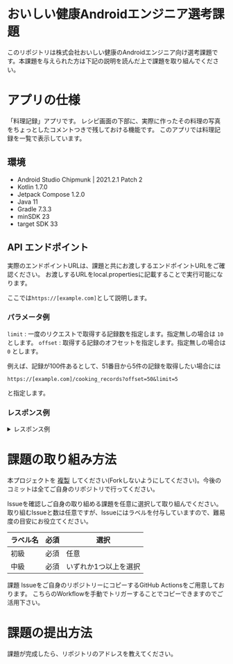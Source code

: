 # おいしい健康Androidエンジニア選考課題
このリポジトリは株式会社おいしい健康のAndroidエンジニア向け選考課題です。本課題を与えられた方は下記の説明を読んだ上で課題を取り組んでください。

# アプリの仕様
「料理記録」アプリです。 レシピ画面の下部に、実際に作ったその料理の写真をちょっとしたコメントつきで残しておける機能です。
このアプリでは料理記録を一覧で表示しています。

## 環境
- Android Studio Chipmunk | 2021.2.1 Patch 2
- Kotlin 1.7.0
- Jetpack Compose 1.2.0
- Java 11
- Gradle 7.3.3
- minSDK 23
- target SDK 33


## API エンドポイント

実際のエンドポイントURLは、課題と共にお渡しするエンドポイントURLをご確認ください。 お渡しするURLをlocal.propertiesに記載することで実行可能になります。 

ここでは`https://[example.com]`として説明します。

### パラメータ例

`limit` :  一度のリクエストで取得する記録数を指定します。指定無しの場合は `10` とします。
`offset` : 取得する記録のオフセットを指定します。指定無しの場合は `0` とします。

例えば、記録が100件あるとして、51番目から5件の記録を取得したい場合には

`https://[example.com]/cooking_records?offset=50&limit=5`

と指定します。

### レスポンス例
<details>
<summary>レスポンス例</summary>

<pre>
{
  pagination: {
    total: 100,  # 総レコード数
    offset: 50,  # オフセット
    limit: 5     # リクエスト時指定の取得数
  },
  cooking_records: [
    {
      "image_url": "https://[example.com]/images/51.jpg", # 写真のURL
      "comment": "パンチのきいた辛味が印象的です。",                             # コメント
      "recipe_type": "main_dish",                                         # レシピの種類（main_dish: 主菜/主食, side_dish: 副菜, soup: スープ)
      "recorded_at": "2018-04-21 14:04:22"                                # 記録日時
    },
    {
      "image_url": "https://[example.com]/images/52.jpg",
      "comment": "ごまのコクと酸味がさわやかなタレを添えて。",
      "recipe_type": "main_dish",
      "recorded_at": "2018-04-20 14:04:42"
    },
    {
      "image_url": "https://[example.com]/images/53.jpg",
      "comment": "新鮮なとうもろこしのおいしさ。",
      "recipe_type": "soup",
      "recorded_at": "2018-04-19 14:05:41"
    },
    {
      "image_url": "https://[example.com]/images/54.jpg",
      "comment": "しょうゆとオイスターソースで味付けた具がたっぷり。",
      "recipe_type": "main_dish",
      "recorded_at": "2018-04-18 14:06:12"
    },
    {
      "image_url": "https://[example.com]/images/55.jpg",
      "comment": "豚バラ肉とゴーヤーで、夏バテも吹き飛びそうです。",
      "recipe_type": "main_dish",
      "recorded_at": "2018-04-17 14:07:40"
    }
  ]
}
</pre>

</details>

# 課題の取り組み方法

本プロジェクトを [複製](https://docs.github.com/ja/repositories/creating-and-managing-repositories/duplicating-a-repository) してください(Forkしないようにしてください)。今後のコミットは全てご自身のリポジトリで行ってください。

Issueを確認しご自身の取り組める課題を任意に選択して取り組んでください。
取り組むIssueと数は任意ですが、Issueにはラベルを付与していますので、難易度の目安にお役立てください。

|ラベル名|必須|選択|
|--|--|--|
|初級|必須|任意|
|中級|必須|いずれか1つ以上を選択|


課題 Issueをご自身のリポジトリーにコピーするGitHub Actionsをご用意しております。
こちらのWorkflowを手動でトリガーすることでコピーできますのでご活用下さい。

# 課題の提出方法

課題が完成したら、リポジトリのアドレスを教えてください。



